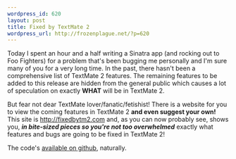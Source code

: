 ```yaml
--- 
wordpress_id: 620
layout: post
title: Fixed by TextMate 2
wordpress_url: http://frozenplague.net/?p=620
---
```

Today I spent an hour and a half writing a Sinatra app (and rocking out to Foo Fighters) for a problem that's been bugging me personally and I'm sure many of you for a very long time. In the past, there hasn't been a comprehensive list of TextMate 2 features. The remaining features to be added to this release are hidden from the general public which causes a lot of speculation on exactly <strong>WHAT</strong> will be in TextMate 2.

But fear not dear TextMate lover/fanatic/fetishist! There is a website for you to view the coming features in TextMate 2 <strong>and even suggest your own!</strong> This site is http://fixedbytm2.com and, as you can now probably see, shows you, <strong><em>in bite-sized pieces so you're not too overwhelmed</em></strong> exactly what features and bugs are going to be fixed in TextMate 2! 

The code's <a href='http://github.com/radar/fixedbytm2'>available on github</a>, naturally.
